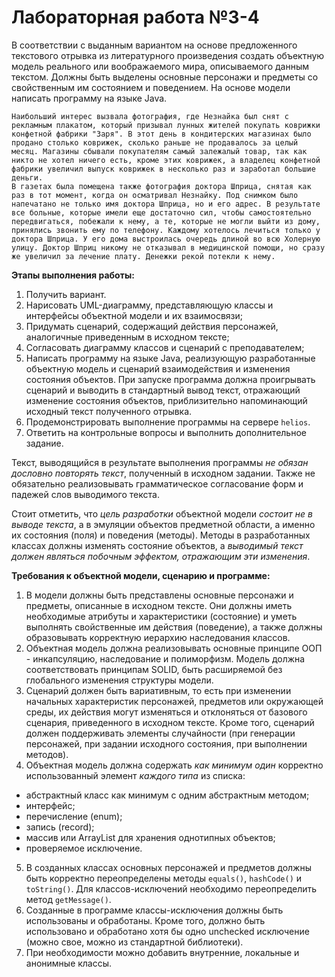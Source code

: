# Лабораторная работа №3-4

В соответствии с выданным вариантом на основе предложенного текстового отрывка из литературного произведения создать объектную модель реального или воображаемого мира, описываемого данным текстом. Должны быть выделены основные персонажи и предметы со свойственным им состоянием и поведением. На основе модели написать программу на языке Java.

```
Наибольший интерес вызвала фотография, где Незнайка был снят с рекламным плакатом, который призывал лунных жителей покупать коврижки конфетной фабрики "Заря". В этот день в кондитерских магазинах было продано столько коврижек, сколько раньше не продавалось за целый месяц. Магазины сбывали покупателям самый залежалый товар, так как никто не хотел ничего есть, кроме этих коврижек, а владелец конфетной фабрики увеличил выпуск коврижек в несколько раз и заработал большие деньги.
В газетах была помещена также фотография доктора Шприца, снятая как раз в тот момент, когда он осматривал Незнайку. Под снимком было напечатано не только имя доктора Шприца, но и его адрес. В результате все больные, которые имели еще достаточно сил, чтобы самостоятельно передвигаться, побежали к нему, а те, которые не могли выйти из дому, принялись звонить ему по телефону. Каждому хотелось лечиться только у доктора Шприца. У его дома выстроилась очередь длиной во всю Холерную улицу. Доктор Шприц никому не отказывал в медицинской помощи, но сразу же увеличил за лечение плату. Денежки рекой потекли к нему.
```

**Этапы выполнения работы:**

1. Получить вариант.
2. Нарисовать UML-диаграмму, представляющую классы и интерфейсы объектной модели и их взаимосвязи;
3. Придумать сценарий, содержащий действия персонажей, аналогичные приведенным в исходном тексте;
4. Согласовать диаграмму классов и сценарий с преподавателем;
5. Написать программу на языке Java, реализующую разработанные объектную модель и сценарий взаимодействия и изменения состояния объектов. При запуске программа должна проигрывать сценарий и выводить в стандартный вывод текст, отражающий изменение состояния объектов, приблизительно напоминающий исходный текст полученного отрывка. 
6. Продемонстрировать выполнение программы на сервере `helios`.
7. Ответить на контрольные вопросы и выполнить дополнительное задание.

Текст, выводящийся в результате выполнения программы _не обязан дословно повторять текст_, полученный в исходном задании. Также не обязательно реализовывать грамматическое согласование форм и падежей слов выводимого текста. 

Стоит отметить, что _цель разработки_ объектной модели _состоит не в выводе текста_, а в эмуляции объектов предметной области, а именно их состояния (поля) и поведения (методы). Методы в разработанных классах должны изменять состояние объектов, а _выводимый текст должен являться побочным эффектом, отражающим эти изменения_.

**Требования к объектной модели, сценарию и программе:**

1. В модели должны быть представлены основные персонажи и предметы, описанные в исходном тексте. Они должны иметь необходимые атрибуты и характеристики (состояние) и уметь выполнять свойственные им действия (поведение), а также должны образовывать корректную иерархию наследования классов.
2. Объектная модель должна реализовывать основные принципе ООП - инкапсуляцию, наследование и полиморфизм. Модель должна соответствовать принципам SOLID, быть расширяемой без глобального изменения структуры модели. 
3. Сценарий должен быть вариативным, то есть при изменении начальных характеристик персонажей, предметов или окружающей среды, их действия могут изменяться и отклоняться от базового сценария, приведенного в исходном тексте. Кроме того, сценарий должен поддерживать элементы случайности (при генерации персонажей, при задании исходного состояния, при выполнении методов).
4. Объектная модель должна содержать _как минимум один_ корректно использованный элемент _каждого типа_ из списка:
- абстрактный класс как минимум с одним абстрактным методом;
- интерфейс;
- перечисление (enum);
- запись (record);
- массив или ArrayList для хранения однотипных объектов;
- проверяемое исключение.
5. В созданных классах основных персонажей и предметов должны быть корректно переопределены методы `equals()`, `hashCode()` и `toString()`. Для классов-исключений необходимо переопределить метод `getMessage()`.
6. Созданные в программе классы-исключения должны быть использованы и обработаны. Кроме того, должно быть использовано и обработано хотя бы одно unchecked исключение (можно свое, можно из стандартной библиотеки).
7. При необходимости можно добавить внутренние, локальные и анонимные классы.